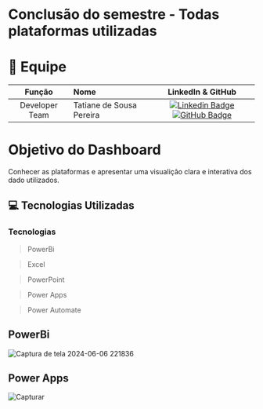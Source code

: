 # Conclusão do semestre - Todas plataformas utilizadas
# 👥 Equipe
|    Função     | Nome                                  |                                                                                                                                                      LinkedIn & GitHub                                                                                                                                                      |
| :-----------: | :------------------------------------ | :-------------------------------------------------------------------------------------------------------------------------------------------------------------------------------------------------------------------------------------------------------------------------------------------------------------------------: |
| Developer Team  | Tatiane de Sousa Pereira             |         [![Linkedin Badge](https://img.shields.io/badge/Linkedin-blue?style=flat-square&logo=Linkedin&logoColor=white)](https://www.linkedin.com/in/tatiane-sousa-5b564625b?utm_source=share&utm_campaign=share_via&utm_content=profile&utm_medium=ios_app) [![GitHub Badge](https://img.shields.io/badge/GitHub-111217?style=flat-square&logo=github&logoColor=white)](https://github.com/tatipink)        |


#  Objetivo do Dashboard
Conhecer as plataformas e apresentar uma visualição clara e interativa dos dado utilizados.
## 💻 Tecnologias Utilizadas

 ###  Tecnologias 
 > PowerBi
 
 > Excel
 
 > PowerPoint
 
 > Power Apps

 > Power Automate
   ## PowerBi
  ![Captura de tela 2024-06-06 221836](https://github.com/tatipink/INFORMATICA/assets/163483638/a104f5b6-1869-4485-ab13-d0f0de793cab)
   ## Power Apps
   ![Capturar](https://github.com/tatipink/ASSMECA/assets/163483638/3e2b62ef-744d-47d1-8290-dcb2916b4733)
